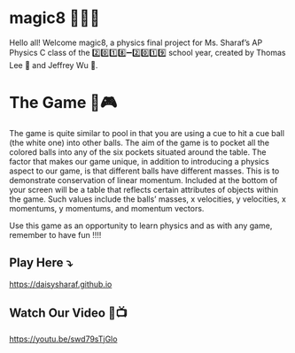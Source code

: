 # magic8 :8ball::8ball::8ball:
Hello all! Welcome magic8, a physics final project for Ms. Sharaf’s AP Physics C class of the :two::zero::one::eight::heavy_minus_sign::two::zero::one::nine: school year, created by Thomas Lee :pray: and Jeffrey Wu :muscle:.

# The Game :space_invader::video_game:
The game is quite similar to pool in that you are using a cue to hit a cue ball (the white one) into other balls. The aim of the game is to pocket all the colored balls into any of the six pockets situated around the table. The factor that makes our game unique, in addition to introducing a physics aspect to our game, is that different balls have different masses. This is to demonstrate conservation of linear momentum. Included at the bottom of your screen will be a table that reflects certain attributes of objects within the game. Such values include the balls’ masses, x velocities, y velocities, x momentums, y momentums, and momentum vectors.

Use this game as an opportunity to learn physics and as with any game, remember to have fun :bangbang::bangbang:

## Play Here :arrow_heading_down:
https://daisysharaf.github.io

## Watch Our Video :movie_camera::tv:
https://youtu.be/swd79sTjGlo
